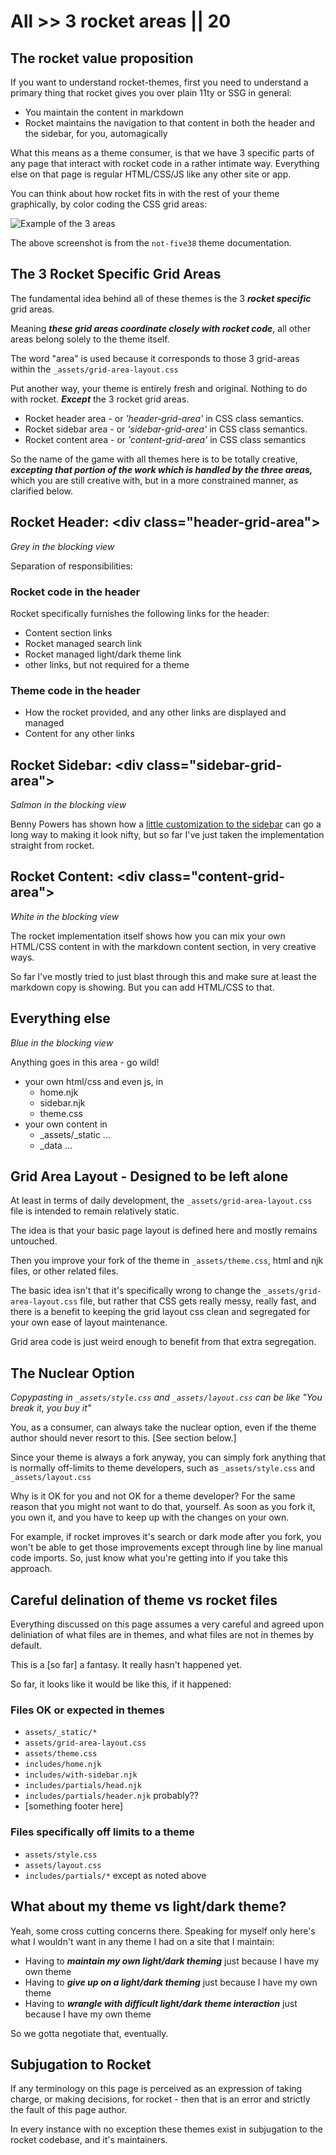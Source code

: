 # All >> 3 rocket areas || 20

## The rocket value proposition

If you want to understand rocket-themes, first you need to understand a primary thing that rocket gives you over plain 11ty or SSG in general:

- You maintain the content in markdown
- Rocket maintains the navigation to that content in both the header and the sidebar, for you, automagically

What this means as a theme consumer, is that we have 3 specific parts of any page that interact with rocket code in a rather intimate way. Everything else on that page is regular HTML/CSS/JS like any other site or app.

You can think about how rocket fits in with the rest of your theme graphically, by color coding the CSS grid areas:

<img class="bordered" src="/_merged_assets/_static/images/not-five38-grid-area-1000.jpg" alt="Example of the 3 areas" />

The above screenshot is from the `not-five38` theme documentation.

## The 3 Rocket Specific Grid Areas

The fundamental idea behind all of these themes is the 3 _**rocket specific**_ grid areas.

Meaning _**these grid areas coordinate closely with rocket code**_, all other areas belong solely to the theme itself.

The word "area" is used because it corresponds to those 3 grid-areas within the `_assets/grid-area-layout.css`

Put another way, your theme is entirely fresh and original. Nothing to do with rocket. _**Except**_ the 3 rocket grid areas.

- Rocket header area - or _'header-grid-area'_ in CSS class semantics.
- Rocket sidebar area - or _'sidebar-grid-area'_ in CSS class semantics.
- Rocket content area - or _'content-grid-area'_ in CSS class semantics

So the name of the game with all themes here is to be totally creative, _**excepting that portion of the work which is handled by the three areas,**_ which you are still creative with, but in a more constrained manner, as clarified below.

## Rocket Header: \<div class="header-grid-area"\>

_Grey in the blocking view_

Separation of responsibilities:

### Rocket code in the header

Rocket specifically furnishes the following links for the header:

- Content section links
- Rocket managed search link
- Rocket managed light/dark theme link
- other links, but not required for a theme

### Theme code in the header

- How the rocket provided, and any other links are displayed and managed
- Content for any other links

## Rocket Sidebar: \<div class="sidebar-grid-area"\>

_Salmon in the blocking view_

Benny Powers has shown how a [little customization to the sidebar](https://apolloelements.dev/blog/todo-app/#the-end-result) can go a long way to making it look nifty, but so far I've just taken the implementation straight from rocket.

## Rocket Content: \<div class="content-grid-area"\>

_White in the blocking view_

The rocket implementation itself shows how you can mix your own HTML/CSS content in with the markdown content section, in very creative ways.

So far I've mostly tried to just blast through this and make sure at least the markdown copy is showing. But you can add HTML/CSS to that.

## Everything else

_Blue in the blocking view_

Anything goes in this area - go wild!

- your own html/css and even js, in
  - home.njk
  - sidebar.njk
  - theme.css
- your own content in
  - _assets/_static ...
  - _data ...

## Grid Area Layout - Designed to be left alone

At least in terms of daily development, the `_assets/grid-area-layout.css` file is intended to remain relatively static.

The idea is that your basic page layout is defined here and mostly remains untouched. 

Then you improve your fork of the theme in  `_assets/theme.css`, html and njk files, or other related files.

The basic idea isn't that it's specifically wrong to change the  `_assets/grid-area-layout.css` file, but rather that CSS gets really messy, really fast, and there is a benefit to keeping the grid layout css clean and segregated for your own ease of layout maintenance.

Grid area code is just weird enough to benefit from that extra segregation.

## The Nuclear Option

_Copypasting in `_assets/style.css` and `_assets/layout.css` can be like "You break it, you buy it"_

You, as a consumer, can always take the nuclear option, even if the theme author should never resort to this. [See section below.]

Since your theme is always a fork anyway, you can simply fork anything that is normally off-limits to theme developers, such as `_assets/style.css` and `_assets/layout.css`

Why is it OK for you and not OK for a theme developer? For the same reason that you might not want to do that, yourself. As soon as you fork it, you own it, and you have to keep up with the changes on your own.

For example, if rocket improves it's search or dark mode after you fork, you won't be able to get those improvements except through line by line manual code imports. So, just know what you're getting into if you take this approach.

## Careful delination of theme vs rocket files

Everything discussed on this page assumes a very careful and agreed upon deliniation of what files are in themes, and what files are not in themes by default.

This is a [so far] a fantasy. It really hasn't happened yet.

So far, it looks like it would be like this, if it happened:

### Files OK or expected in themes

- `assets/_static/*`
- `assets/grid-area-layout.css`
- `assets/theme.css`
- `includes/home.njk`
- `includes/with-sidebar.njk`
- `includes/partials/head.njk`
- `includes/partials/header.njk` probably??
- [something footer here]

### Files specifically off limits to a theme

- `assets/style.css`
- `assets/layout.css`
- `includes/partials/*` except as noted above

## What about my theme vs light/dark theme?

Yeah, some cross cutting concerns there. Speaking for myself only here's what I wouldn't want in any theme I had on a site that I maintain:

- Having to _**maintain my own light/dark theming**_ just because I have my own theme
- Having to _**give up on a light/dark theming**_ just because I have my own theme
- Having to  _**wrangle with difficult light/dark theme interaction**_ just because I have my own theme

So we gotta negotiate that, eventually.

## Subjugation to Rocket

If any terminology on this page is perceived as an expression of taking charge, or making decisions, for rocket - then that is an error and strictly the fault of this page author.

In every instance with no exception these themes exist in subjugation to the rocket codebase, and it's maintainers.